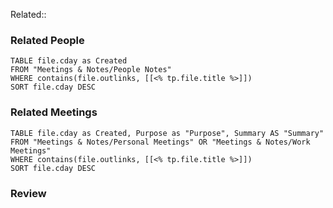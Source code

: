 Related:: 

### Related People

```dataview  
TABLE file.cday as Created  
FROM "Meetings & Notes/People Notes" 
WHERE contains(file.outlinks, [[<% tp.file.title %>]])
SORT file.cday DESC  
```

### Related Meetings
```dataview  
TABLE file.cday as Created, Purpose as "Purpose", Summary AS "Summary"
FROM "Meetings & Notes/Personal Meetings" OR "Meetings & Notes/Work Meetings"
WHERE contains(file.outlinks, [[<% tp.file.title %>]])
SORT file.cday DESC 
```

### Review




